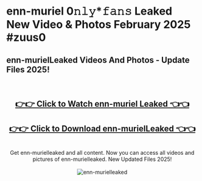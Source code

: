 # enn-muriel 0𝚗𝚕𝚢*𝚏𝚊𝚗𝚜 Leaked New Video & Photos February 2025 #zuus0

<h2>enn-murielLeaked Videos And Photos - Update Files 2025!</h2>
<br>
<div align="center">
<h2><a href="https://mediaupload.pro?title=enn-muriel&ref=11F" rel="nofollow">👉👉 Click to Watch enn-muriel Leaked 👈👈</a></h2>
<h2><a href="https://mediaupload.pro?title=enn-muriel&ref=11F" rel="nofollow">👉👉 Click to Download enn-murielLeaked 👈👈</a></h2>
<br>
Get enn-murielleaked and all content. Now you can access all videos and pictures of enn-murielleaked. New Updated Files 2025!
<br>
<br>
<a href="https://mediaupload.pro?title=enn-muriel&ref=11F" rel="nofollow" data-target="animated-image.originalLink"><img src="https://i.ibb.co/Gkj2r4b/banner.png" alt="enn-murielleaked" style="max-width: 100%; display: inline-block;" data-target="animated-image.originalImage"></a>
</div>
<br>

